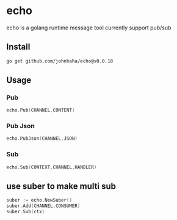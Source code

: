 # echo

echo is a golang runtime message tool
currently support pub/sub

## Install

```bash
go get github.com/johnhaha/echo@v0.0.18
```

## Usage

### Pub

```go
echo.Pub(CHANNEL,CONTENT)
```

### Pub Json

```go
echo.PubJson(CHANNEL,JSON)
```

### Sub

```go
echo.Sub(CONTEXT,CHANNEL,HANDLER)
```

## use suber to make multi sub

```go
suber := echo.NewSuber()
suber.Add(CHANNEL,CONSUMER)
suber.Sub(ctx)
```
